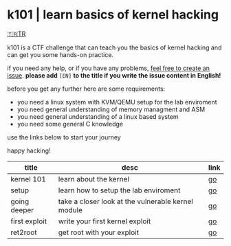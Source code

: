 # k101 | learn basics of kernel hacking 
[🇹🇷TR](docs/tr/README.md) 

k101 is a CTF challenge that can teach you the basics of
kernel hacking and can get you some hands-on practice.

if you need any help, or if you have any problems, 
[feel free to create an issue](https://github.com/ngn13/k101/issues). 
**please add** `[EN]` **to the title if you write the issue content in English!**

before you get any further here are some requirements:
- you need a linux system with KVM/QEMU setup for the lab enviroment
- you need general understanding of memory managment and ASM
- you need general understanding of a linux based system
- you need some general C knowledge

use the links below to start your journey

happy hacking!

title | desc | link
--- | --- | --- 
kernel 101 | learn about the kernel | [go](docs/en/kernel.md)
setup | learn how to setup the lab enviroment | [go](docs/en/setup.md)
going deeper | take a closer look at the vulnerable kernel module | [go](docs/en/deeper.md)
first exploit | write your first kernel exploit | [go](docs/en/first.md)
ret2root | get root with your exploit | [go](docs/en/ret2root.md)
